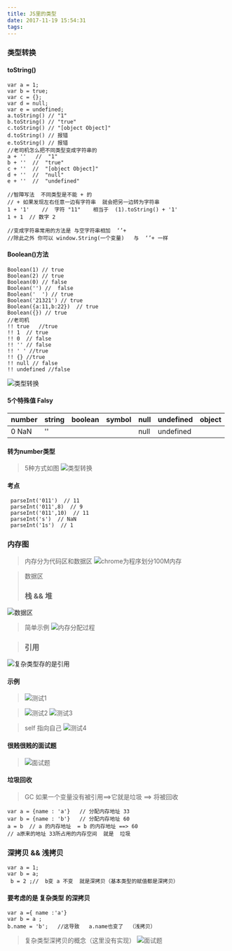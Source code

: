 ```yaml
---
title: JS里的类型
date: 2017-11-19 15:54:31
tags:
---
```


### 类型转换
#### toString()
```
var a = 1;
var b = true;
var c = {};
var d = null;
var e = undefined;
a.toString() // "1"
b.toString() // "true"
c.toString() // "[object Object]"
d.toString() // 报错
e.toString() // 报错
//老司机怎么把不同类型变成字符串的
a + ''   //  "1"
b + ''  //  "true"
c + ''  //  "[object Object]"
d + ''  //  "null" 
e + ''  //  "undefined"

//智障写法  不同类型是不能 + 的  
// + 如果发现左右任意一边有字符串  就会把另一边转为字符串
1 + '1'    //  字符 "11"    相当于  (1).toString() + '1'
1 + 1  // 数字 2

//变成字符串常用的方法是 与空字符串相加  ‘’+
//除此之外 你可以 window.String(一个变量)   与  ‘’+ 一样
```
#### Boolean()方法
```
Boolean(1) // true
Boolean(2) // true
Boolean(0) // false
Boolean('') //  false
Boolean('  ') // true
Boolean('21321') // true
Boolean({a:11,b:22})  // true
Boolean({}) // true
//老司机
!! true   //true
!! 1  // true
!! 0  // false
!! '' // false
!! ' ' //true
!! {} //true
!! null // false
!! undefined //false
```
![类型转换](https://github.com/slTrust/note/raw/master/img/note021_0.png)

#### 5个特殊值 Falsy 
|number|string|boolean|symbol|null|undefined|object|
|--|--|--|--|--|--|--|
|0   NaN| ''| | | null|undefined||

#### 转为number类型
> 5种方式如图
![类型转换](https://github.com/slTrust/note/raw/master/img/note021_1.png)

#### 考点
>
```
 parseInt('011')  // 11
 parseInt('011',8)  // 9
 parseInt('011',10)  // 11
 parseInt('s')  // NaN
 parseInt('1s')  // 1
```

### 内存图
> 内存分为代码区和数据区
![chrome为程序划分100M内存](https://github.com/slTrust/note/raw/master/img/note021_2.png)

> 数据区
> ### 栈 && 堆 
![数据区](https://github.com/slTrust/note/raw/master/img/note021_3.png)


> 简单示例
![内存分配过程](https://github.com/slTrust/note/raw/master/img/note021_5.png)
 
> ### 引用
![复杂类型存的是引用](https://github.com/slTrust/note/raw/master/img/note021_6.png)

#### 示例
> ![测试1](https://github.com/slTrust/note/raw/master/img/note021_7.png)

> ![测试2](https://github.com/slTrust/note/raw/master/img/note021_8.png)
> ![测试3](https://github.com/slTrust/note/raw/master/img/note021_9.png)

> self 指向自己
![测试4](https://github.com/slTrust/note/raw/master/img/note021_10.png)
#### 很贱很贱的面试题
> ![面试题](https://github.com/slTrust/note/raw/master/img/note021_11.png)
#### 垃圾回收
> GC 如果一个变量没有被引用==>它就是垃圾 ==> 将被回收
```
var a = {name : 'a'}   // 分配内存地址 33
var b = {name : 'b'}   // 分配内存地址 60
a = b  // a 的内存地址  = b 的内存地址 ==> 60
// a原来的地址 33所占用的内存空间  就是  垃圾
```
### 深拷贝 && 浅拷贝
```
var a = 1;
var b = a;
 b = 2 ;//  b变 a 不变  就是深拷贝（基本类型的赋值都是深拷贝）
```
#### 要考虑的是 复杂类型 的深拷贝
```
var a ={ name :'a'}
var b = a ;
b.name = 'b';   //这导致   a.name也变了  （浅拷贝）
```
> 复杂类型深拷贝的概念（这里没有实现）
 ![面试题](https://github.com/slTrust/note/raw/master/img/note021_12.png)



